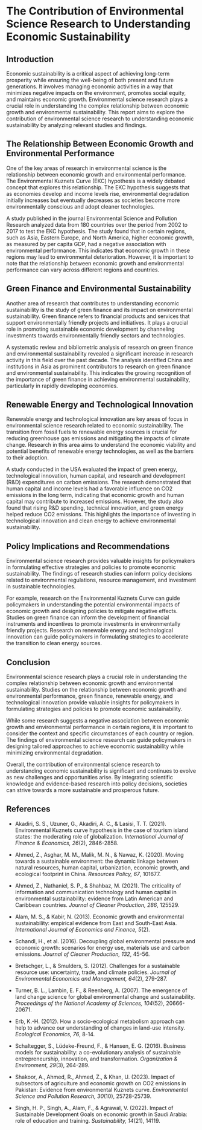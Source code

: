# The Contribution of Environmental Science Research to Understanding Economic Sustainability

## Introduction

Economic sustainability is a critical aspect of achieving long-term prosperity while ensuring the well-being of both present and future generations. It involves managing economic activities in a way that minimizes negative impacts on the environment, promotes social equity, and maintains economic growth. Environmental science research plays a crucial role in understanding the complex relationship between economic growth and environmental sustainability. This report aims to explore the contribution of environmental science research to understanding economic sustainability by analyzing relevant studies and findings.

## The Relationship Between Economic Growth and Environmental Performance

One of the key areas of research in environmental science is the relationship between economic growth and environmental performance. The Environmental Kuznets Curve (EKC) hypothesis is a widely debated concept that explores this relationship. The EKC hypothesis suggests that as economies develop and income levels rise, environmental degradation initially increases but eventually decreases as societies become more environmentally conscious and adopt cleaner technologies.

A study published in the journal Environmental Science and Pollution Research analyzed data from 180 countries over the period from 2002 to 2017 to test the EKC hypothesis. The study found that in certain regions, such as Asia, Eastern Europe, and North America, higher economic growth, as measured by per capita GDP, had a negative association with environmental performance. This indicates that economic growth in these regions may lead to environmental deterioration. However, it is important to note that the relationship between economic growth and environmental performance can vary across different regions and countries.

## Green Finance and Environmental Sustainability

Another area of research that contributes to understanding economic sustainability is the study of green finance and its impact on environmental sustainability. Green finance refers to financial products and services that support environmentally friendly projects and initiatives. It plays a crucial role in promoting sustainable economic development by channeling investments towards environmentally friendly sectors and technologies.

A systematic review and bibliometric analysis of research on green finance and environmental sustainability revealed a significant increase in research activity in this field over the past decade. The analysis identified China and institutions in Asia as prominent contributors to research on green finance and environmental sustainability. This indicates the growing recognition of the importance of green finance in achieving environmental sustainability, particularly in rapidly developing economies.

## Renewable Energy and Technological Innovation

Renewable energy and technological innovation are key areas of focus in environmental science research related to economic sustainability. The transition from fossil fuels to renewable energy sources is crucial for reducing greenhouse gas emissions and mitigating the impacts of climate change. Research in this area aims to understand the economic viability and potential benefits of renewable energy technologies, as well as the barriers to their adoption.

A study conducted in the USA evaluated the impact of green energy, technological innovation, human capital, and research and development (R&D) expenditures on carbon emissions. The research demonstrated that human capital and income levels had a favorable influence on CO2 emissions in the long term, indicating that economic growth and human capital may contribute to increased emissions. However, the study also found that rising R&D spending, technical innovation, and green energy helped reduce CO2 emissions. This highlights the importance of investing in technological innovation and clean energy to achieve environmental sustainability.

## Policy Implications and Recommendations

Environmental science research provides valuable insights for policymakers in formulating effective strategies and policies to promote economic sustainability. The findings of research studies can inform policy decisions related to environmental regulations, resource management, and investment in sustainable technologies.

For example, research on the Environmental Kuznets Curve can guide policymakers in understanding the potential environmental impacts of economic growth and designing policies to mitigate negative effects. Studies on green finance can inform the development of financial instruments and incentives to promote investments in environmentally friendly projects. Research on renewable energy and technological innovation can guide policymakers in formulating strategies to accelerate the transition to clean energy sources.

## Conclusion

Environmental science research plays a crucial role in understanding the complex relationship between economic growth and environmental sustainability. Studies on the relationship between economic growth and environmental performance, green finance, renewable energy, and technological innovation provide valuable insights for policymakers in formulating strategies and policies to promote economic sustainability.

While some research suggests a negative association between economic growth and environmental performance in certain regions, it is important to consider the context and specific circumstances of each country or region. The findings of environmental science research can guide policymakers in designing tailored approaches to achieve economic sustainability while minimizing environmental degradation.

Overall, the contribution of environmental science research to understanding economic sustainability is significant and continues to evolve as new challenges and opportunities arise. By integrating scientific knowledge and evidence-based research into policy decisions, societies can strive towards a more sustainable and prosperous future.

## References

- Akadiri, S. S., Uzuner, G., Akadiri, A. C., & Lasisi, T. T. (2021). Environmental Kuznets curve hypothesis in the case of tourism island states: the moderating role of globalization. *International Journal of Finance & Economics, 26*(2), 2846-2858.

- Ahmed, Z., Asghar, M. M., Malik, M. N., & Nawaz, K. (2020). Moving towards a sustainable environment: the dynamic linkage between natural resources, human capital, urbanization, economic growth, and ecological footprint in China. *Resources Policy, 67*, 101677.

- Ahmed, Z., Nathaniel, S. P., & Shahbaz, M. (2021). The criticality of information and communication technology and human capital in environmental sustainability: evidence from Latin American and Caribbean countries. *Journal of Cleaner Production, 286*, 125529.

- Alam, M. S., & Kabir, N. (2013). Economic growth and environmental sustainability: empirical evidence from East and South-East Asia. *International Journal of Economics and Finance, 5*(2).

- Schandl, H., et al. (2016). Decoupling global environmental pressure and economic growth: scenarios for energy use, materials use and carbon emissions. *Journal of Cleaner Production, 132*, 45-56.

- Bretschger, L., & Smulders, S. (2012). Challenges for a sustainable resource use: uncertainty, trade, and climate policies. *Journal of Environmental Economics and Management, 64*(2), 279-287.

- Turner, B. L., Lambin, E. F., & Reenberg, A. (2007). The emergence of land change science for global environmental change and sustainability. *Proceedings of the National Academy of Sciences, 104*(52), 20666-20671.

- Erb, K.-H. (2012). How a socio-ecological metabolism approach can help to advance our understanding of changes in land-use intensity. *Ecological Economics, 76*, 8-14.

- Schaltegger, S., Lüdeke-Freund, F., & Hansen, E. G. (2016). Business models for sustainability: a co-evolutionary analysis of sustainable entrepreneurship, innovation, and transformation. *Organization & Environment, 29*(3), 264-289.

- Shakoor, A., Ahmed, R., Ahmed, Z., & Khan, U. (2023). Impact of subsectors of agriculture and economic growth on CO2 emissions in Pakistan: Evidence from environmental Kuznets curve. *Environmental Science and Pollution Research, 30*(10), 25728-25739.

- Singh, H. P., Singh, A., Alam, F., & Agrawal, V. (2022). Impact of Sustainable Development Goals on economic growth in Saudi Arabia: role of education and training. *Sustainability, 14*(21), 14119.